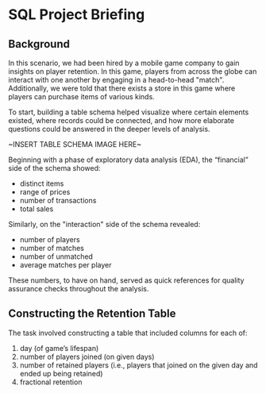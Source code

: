 # **SQL Project Briefing**
## **Background**
In this scenario, we had been hired by a mobile game company to gain insights on player retention. In this game, players from across the globe can interact with one another by engaging in a head-to-head "match". Additionally, we were told that there exists a store in this game where players can purchase items of various kinds.

To start, building a table schema helped visualize where certain elements existed, where records could be connected, and how more elaborate questions could be answered in the deeper levels of analysis. 

~INSERT TABLE SCHEMA IMAGE HERE~

Beginning with a phase of exploratory data analysis (EDA), the “financial” side of the schema showed:
* distinct items
* range of prices
* number of transactions
* total sales

Similarly, on the "interaction" side of the schema revealed:
* number of players
* number of matches
* number of unmatched
* average matches per player

These numbers, to have on hand, served as quick references for quality assurance checks throughout the analysis. 

## **Constructing the Retention Table**

The task involved constructing a table that included columns for each of:
1. day (of game’s lifespan)
1. number of players joined (on given days)
1. number of retained players (i.e., players that joined on the given day and ended up being retained)
1. fractional retention





